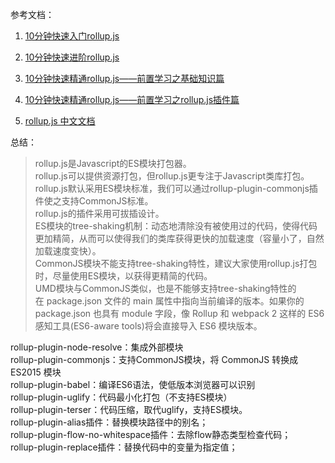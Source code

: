 参考文档：<br/>
1. [10分钟快速入门rollup.js](https://www.imooc.com/article/262083)

2. [10分钟快速进阶rollup.js](https://www.imooc.com/article/263597)

3. [10分钟快速精通rollup.js——前置学习之基础知识篇](https://www.imooc.com/article/264075)

4. [10分钟快速精通rollup.js——前置学习之rollup.js插件篇](https://www.imooc.com/article/264076)

5. [rollup.js 中文文档](https://www.rollupjs.com/guide/zh)

总结：<br/>
> rollup.js是Javascript的ES模块打包器。<br/>
rollup.js可以提供资源打包，但rollup.js更专注于Javascript类库打包。<br/>
rollup.js默认采用ES模块标准，我们可以通过rollup-plugin-commonjs插件使之支持CommonJS标准。<br/>
rollup.js的插件采用可拔插设计。<br/>
ES模块的tree-shaking机制：动态地清除没有被使用过的代码，使得代码更加精简，从而可以使得我们的类库获得更快的加载速度（容量小了，自然加载速度变快）。<br/>
CommonJS模块不能支持tree-shaking特性，建议大家使用rollup.js打包时，尽量使用ES模块，以获得更精简的代码。<br/>
UMD模块与CommonJS类似，也是不能够支持tree-shaking特性的<br/>
在 package.json 文件的 main 属性中指向当前编译的版本。如果你的 package.json 也具有 module 字段，像 Rollup 和 webpack 2 这样的 ES6 感知工具(ES6-aware tools)将会直接导入 ES6 模块版本。<br/>

rollup-plugin-node-resolve：集成外部模块<br/>
rollup-plugin-commonjs：支持CommonJS模块，将 CommonJS 转换成 ES2015 模块<br/>
rollup-plugin-babel：编译ES6语法，使低版本浏览器可以识别<br/>
rollup-plugin-uglify：代码最小化打包（不支持ES模块）<br/>
rollup-plugin-terser：代码压缩，取代uglify，支持ES模块。<br/>
rollup-plugin-alias插件：替换模块路径中的别名；<br/>
rollup-plugin-flow-no-whitespace插件：去除flow静态类型检查代码；<br/>
rollup-plugin-replace插件：替换代码中的变量为指定值；<br/>
